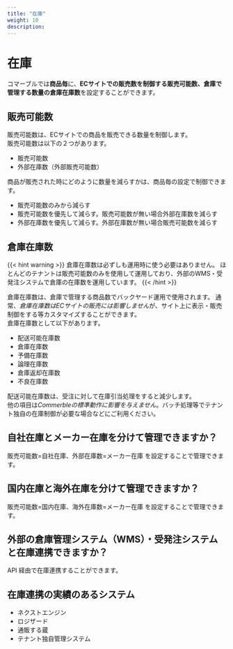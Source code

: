 ```yaml
---
title: "在庫"
weight: 10
description: 
---
```


# 在庫

コマーブルでは**商品毎**に、**ECサイトでの販売数を制御する販売可能数、倉庫で管理する数量の倉庫在庫数**を設定することができます。

## 販売可能数
販売可能数は、ECサイトでの商品を販売できる数量を制御します。  
販売可能数は以下の２つがあります。

- 販売可能数
- 外部在庫数（外部販売可能数）

商品が販売された時にどのように数量を減らすかは、商品毎の設定で制御できます。

+ 販売可能数のみから減らす
+ 販売可能数を優先して減らす。販売可能数が無い場合外部在庫数を減らす
+ 外部在庫数を優先して減らす。外部在庫数が無い場合販売可能数を減らす

## 倉庫在庫数
{{< hint warning >}}
倉庫在庫数は必ずしも運用時に使う必要はありません。
ほとんどのテナントは販売可能数のみを使用して運用しており、外部のWMS・受発注システムで倉庫の在庫数を運用しています。
{{< /hint >}}

倉庫在庫数は、倉庫で管理する商品数でバックヤード運用で使用されます。
通常、*倉庫在庫数はECサイトの販売には影響しません*が、サイト上に表示・販売制御をする等カスタマイズすることができます。  
倉庫在庫数として以下があります。

- 配送可能在庫数
- 倉庫在庫数
- 予備在庫数
- 論理在庫数
- 倉庫返却在庫数
- 不良在庫数

配送可能在庫数は、受注に対して在庫引当処理をすると減少します。  
他の項目は*Commerbleの標準動作に影響を与えません*。バッチ処理等でテナント独自の在庫制御が必要な場合などにご利用ください。

## 自社在庫とメーカー在庫を分けて管理できますか？
販売可能数=自社在庫、外部在庫数=メーカー在庫 を設定することで管理できます。

## 国内在庫と海外在庫を分けて管理できますか？
販売可能数=国内在庫、海外在庫数=メーカー在庫 を設定することで管理できます。

## 外部の倉庫管理システム（WMS）・受発注システムと在庫連携できますか？
API 経由で在庫連携することができます。

## 在庫連携の実績のあるシステム

- ネクストエンジン
- ロジザード
- 通販する蔵
- テナント独自管理システム
